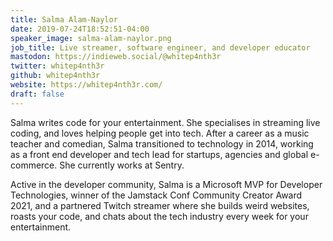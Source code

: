 ```yaml
---
title: Salma Alam-Naylor
date: 2019-07-24T18:52:51-04:00
speaker_image: salma-alam-naylor.png
job_title: Live streamer, software engineer, and developer educator
mastodon: https://indieweb.social/@whitep4nth3r
twitter: whitep4nth3r
github: whitep4nth3r
website: https://whitep4nth3r.com/
draft: false
---
```


Salma writes code for your entertainment. She specialises in streaming live coding, and loves helping people get into tech. After a career as a music teacher and comedian, Salma transitioned to technology in 2014, working as a front end developer and tech lead for startups, agencies and global e-commerce. She currently works at Sentry.

Active in the developer community, Salma is a Microsoft MVP for Developer Technologies, winner of the Jamstack Conf Community Creator Award 2021, and a partnered Twitch streamer where she builds weird websites, roasts your code, and chats about the tech industry every week for your entertainment.

